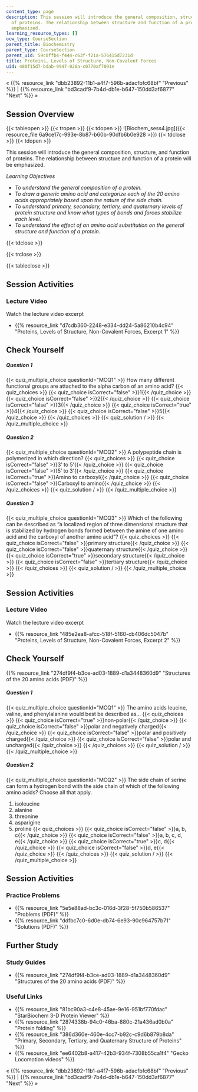 ```yaml
---
content_type: page
description: This session will introduce the general composition, structure, and function
  of proteins. The relationship between structure and function of a protein will be
  emphasized.
learning_resource_types: []
ocw_type: CourseSection
parent_title: Biochemistry
parent_type: CourseSection
parent_uid: 59c0ffb4-f444-c63f-f21a-576415d7231d
title: Proteins, Levels of Structure, Non-Covalent Forces
uid: 480f15d7-bdab-9947-028a-c0770af7091e
---
```


« {{% resource_link "dbb23892-11b1-a4f7-596b-adacfbfc68bf" "Previous" %}} | {{% resource_link "bd3cadf9-7b4d-db1e-b647-150dd3af6877" "Next" %}} »

Session Overview
----------------

{{< tableopen >}}
{{< tropen >}}
{{< tdopen >}}
![Biochem_sess4.jpg]({{< resource_file 6a9ce17c-993e-8b87-b60b-90dfb6b0e928 >}})
{{< tdclose >}}
{{< tdopen >}}


This session will introduce the general composition, structure, and function of proteins. The relationship between structure and function of a protein will be emphasized.

_Learning Objectives_

*   _To understand the general composition of a protein._
*   _To draw a generic amino acid and categorize each of the 20 amino acids appropriately based upon the nature of the side chain._
*   _To understand primary, secondary, tertiary, and quaternary levels of protein structure and know what types of bonds and forces stabilize each level._
*   _To understand the effect of an amino acid substitution on the general structure and function of a protein._


{{< tdclose >}}

{{< trclose >}}

{{< tableclose >}}

Session Activities
------------------

### Lecture Video

Watch the lecture video excerpt

*   {{% resource_link "d7cdb360-2248-e334-dd24-5a86210b4c94" "Proteins, Levels of Structure, Non-Covalent Forces, Excerpt 1" %}}

Check Yourself
--------------

##### Question 1
 {{< quiz_multiple_choice questionId="MCQ1" >}} How many different functional groups are attached to the alpha carbon of an amino acid? {{< quiz_choices >}} {{< quiz_choice isCorrect="false" >}}1{{< /quiz_choice >}} {{< quiz_choice isCorrect="false" >}}2{{< /quiz_choice >}} {{< quiz_choice isCorrect="false" >}}3{{< /quiz_choice >}} {{< quiz_choice isCorrect="true" >}}4{{< /quiz_choice >}} {{< quiz_choice isCorrect="false" >}}5{{< /quiz_choice >}} {{< /quiz_choices >}} {{< quiz_solution / >}} {{< /quiz_multiple_choice >}}
##### Question 2
 {{< quiz_multiple_choice questionId="MCQ2" >}} A polypeptide chain is polymerized in which direction?  {{< quiz_choices >}} {{< quiz_choice isCorrect="false" >}}3’ to 5’{{< /quiz_choice >}} {{< quiz_choice isCorrect="false" >}}5’ to 3’{{< /quiz_choice >}} {{< quiz_choice isCorrect="true" >}}Amino to carboxyl{{< /quiz_choice >}} {{< quiz_choice isCorrect="false" >}}Carboxyl to amino{{< /quiz_choice >}} {{< /quiz_choices >}} {{< quiz_solution / >}} {{< /quiz_multiple_choice >}}
##### Question 3
 {{< quiz_multiple_choice questionId="MCQ3" >}} Which of the following can be described as “a localized region of three dimensional structure that is stabilized by hydrogen bonds formed between the amine of one amino acid and the carboxyl of another amino acid”? {{< quiz_choices >}} {{< quiz_choice isCorrect="false" >}}primary structure{{< /quiz_choice >}} {{< quiz_choice isCorrect="false" >}}quaternary structure{{< /quiz_choice >}} {{< quiz_choice isCorrect="true" >}}secondary structure{{< /quiz_choice >}} {{< quiz_choice isCorrect="false" >}}tertiary structure{{< /quiz_choice >}} {{< /quiz_choices >}} {{< quiz_solution / >}} {{< /quiz_multiple_choice >}}

Session Activities
------------------

### Lecture Video

Watch the lecture video excerpt

*   {{% resource_link "485e2ea8-afcc-518f-5160-cb406dc5047b" "Proteins, Levels of Structure, Non-Covalent Forces, Excerpt 2" %}}

Check Yourself
--------------

{{% resource_link "274df9f4-b3ce-ad03-1889-d1a3448360d9" "Structures of the 20 amino acids (PDF)" %}}

##### Question 1
 {{< quiz_multiple_choice questionId="MCQ1" >}} The amino acids leucine, valine, and phenylalanine would best be described as… {{< quiz_choices >}} {{< quiz_choice isCorrect="true" >}}non-polar{{< /quiz_choice >}} {{< quiz_choice isCorrect="false" >}}polar and negatively charged{{< /quiz_choice >}} {{< quiz_choice isCorrect="false" >}}polar and positively charged{{< /quiz_choice >}} {{< quiz_choice isCorrect="false" >}}polar and uncharged{{< /quiz_choice >}} {{< /quiz_choices >}} {{< quiz_solution / >}} {{< /quiz_multiple_choice >}}
##### Question 2
 {{< quiz_multiple_choice questionId="MCQ2" >}} The side chain of serine can form a hydrogen bond with the side chain of which of the following amino acids? Choose all that apply.

1.  isoleucine
2.  alanine
3.  threonine
4.  asparigine
5.  proline {{< quiz_choices >}} {{< quiz_choice isCorrect="false" >}}a, b, c{{< /quiz_choice >}} {{< quiz_choice isCorrect="false" >}}a, b, c, d, e{{< /quiz_choice >}} {{< quiz_choice isCorrect="true" >}}c, d{{< /quiz_choice >}} {{< quiz_choice isCorrect="false" >}}d, e{{< /quiz_choice >}} {{< /quiz_choices >}} {{< quiz_solution / >}} {{< /quiz_multiple_choice >}}

Session Activities
------------------

### Practice Problems

*   {{% resource_link "5e5e88ad-bc3c-016d-3f28-5f750b586537" "Problems (PDF)" %}}
*   {{% resource_link "ddfbc7c0-6d0e-db74-6e93-90c964757b71" "Solutions (PDF)" %}}

Further Study
-------------

### Study Guides

*   {{% resource_link "274df9f4-b3ce-ad03-1889-d1a3448360d9" "Structures of the 20 amino acids (PDF)" %}}

### Useful Links

*   {{% resource_link "81bc90a3-c4e8-45ae-9e16-951bf770fdac" "StarBiochem 3-D Protein Viewer" %}}
*   {{% resource_link "2874338b-94c0-46ba-880c-21a436ad0b0a" "Protein folding" %}}
*   {{% resource_link "386d360e-460e-4cc7-b92c-c9d6b879b8da" "Primary, Secondary, Tertiary, and Quaternary Structure of Proteins" %}}
*   {{% resource_link "ee6402b8-a417-42b3-934f-7308b55ca1f4" "Gecko Locomotion videos" %}}

« {{% resource_link "dbb23892-11b1-a4f7-596b-adacfbfc68bf" "Previous" %}} | {{% resource_link "bd3cadf9-7b4d-db1e-b647-150dd3af6877" "Next" %}} »